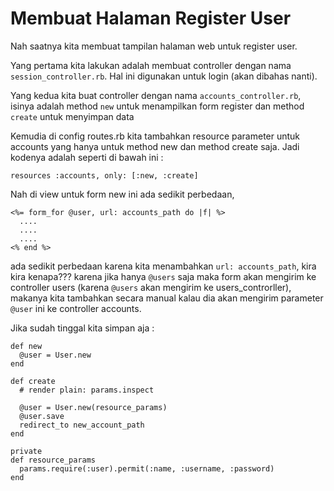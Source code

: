 # Membuat Halaman Register User

Nah saatnya kita membuat tampilan halaman web untuk register user.

Yang pertama kita lakukan adalah membuat controller dengan nama `session_controller.rb`. Hal ini digunakan untuk login (akan dibahas nanti).

Yang kedua kita buat controller dengan nama `accounts_controller.rb`, isinya adalah method `new` untuk menampilkan form register dan method `create` untuk menyimpan data

Kemudia di config routes.rb kita tambahkan resource parameter untuk accounts yang hanya untuk method new dan method create saja. Jadi kodenya adalah seperti di bawah ini :

```
resources :accounts, only: [:new, :create]
```

Nah di view untuk form new ini ada sedikit perbedaan,

```
<%= form_for @user, url: accounts_path do |f| %>
  ....
  ....
  ....
<% end %>
```

ada sedikit perbedaan karena kita menambahkan `url: accounts_path`, kira kira kenapa??? karena jika hanya `@users` saja maka form akan mengirim ke controller users (karena `@users` akan mengirim ke users_controrller), makanya kita tambahkan secara manual kalau dia akan mengirim parameter `@user` ini ke controller accounts.

Jika sudah tinggal kita simpan aja :

```
def new
  @user = User.new
end

def create
  # render plain: params.inspect

  @user = User.new(resource_params)
  @user.save
  redirect_to new_account_path
end

private
def resource_params
  params.require(:user).permit(:name, :username, :password)
end
```
